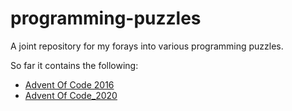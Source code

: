 # programming-puzzles
A joint repository for my forays into various programming puzzles.

So far it contains the following:

  * [Advent Of Code 2016](https://adventofcode.com/2016)
  * [Advent Of Code_2020](https://adventofcode.com/2020)
